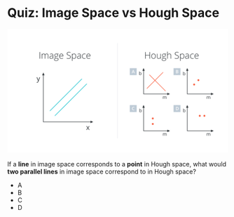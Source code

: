 # Quiz: Image Space vs Hough Space

![image-vs-hough-space-quiz.png](../../images/image-vs-hough-space-quiz.png)

If a **line** in image space corresponds to a **point** in Hough space, what would **two parallel lines** in image space correspond to in Hough space?

- A
- B
- C
- D